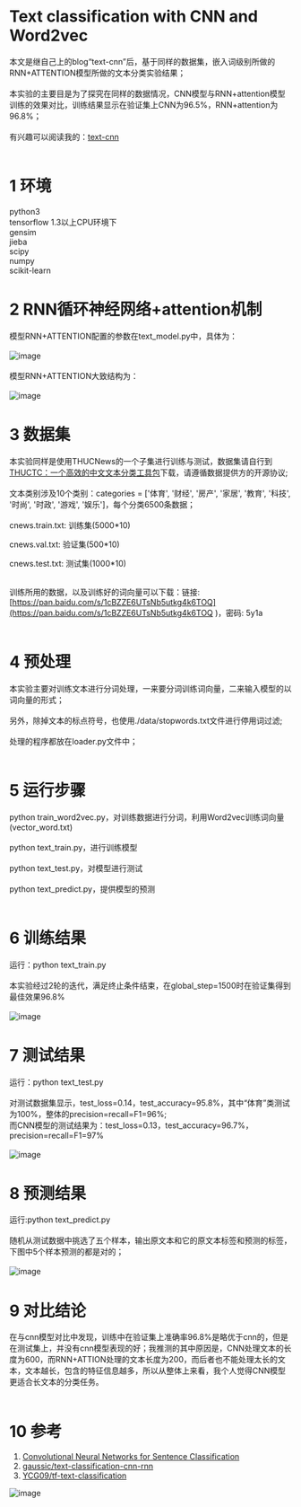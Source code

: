 # Text classification with CNN and Word2vec
本文是继自己上的blog“text-cnn”后，基于同样的数据集，嵌入词级别所做的RNN+ATTENTION模型所做的文本分类实验结果；<br><br>
本实验的主要目是为了探究在同样的数据情况，CNN模型与RNN+attention模型训练的效果对比，训练结果显示在验证集上CNN为96.5%，RNN+attention为96.8%；<br><br>
有兴趣可以阅读我的：[text-cnn](https://github.com/cjymz886/text-cnn)<br><br>

1 环境
=
python3<br>
tensorflow 1.3以上CPU环境下<br>
gensim<br>
jieba<br>
scipy<br>
numpy<br>
scikit-learn<br>

2 RNN循环神经网络+attention机制
=
模型RNN+ATTENTION配置的参数在text_model.py中，具体为：<br><br>
![image](https://github.com/cjymz886/text_rnn_attention/blob/master/images/config_rnn.png)<br><br>
模型RNN+ATTENTION大致结构为：<br><br>
![image](https://github.com/cjymz886/text_rnn_attention/blob/master/images/rnn_attention_model.jpg)

3 数据集
=
本实验同样是使用THUCNews的一个子集进行训练与测试，数据集请自行到[THUCTC：一个高效的中文文本分类工具包](http://thuctc.thunlp.org/)下载，请遵循数据提供方的开源协议;<br><br>
文本类别涉及10个类别：categories = \['体育', '财经', '房产', '家居', '教育', '科技', '时尚', '时政', '游戏', '娱乐']，每个分类6500条数据；<br><br>
cnews.train.txt: 训练集(5000*10)<br>

cnews.val.txt: 验证集(500*10)<br>

cnews.test.txt: 测试集(1000*10)<br><br>

训练所用的数据，以及训练好的词向量可以下载：链接: [https://pan.baidu.com/s/1cBZZE6UTsNb5utkg4k6TOQ](https://pan.baidu.com/s/1cBZZE6UTsNb5utkg4k6TOQ )，密码: 5y1a <br><br>

4 预处理
=
本实验主要对训练文本进行分词处理，一来要分词训练词向量，二来输入模型的以词向量的形式；<br><br>
另外，除掉文本的标点符号，也使用./data/stopwords.txt文件进行停用词过滤;<br><br>
处理的程序都放在loader.py文件中；<br><br>


5 运行步骤
=
python train_word2vec.py，对训练数据进行分词，利用Word2vec训练词向量(vector_word.txt)<br><br>
python text_train.py，进行训练模型<br><br>
python text_test.py，对模型进行测试<br><br>
python text_predict.py，提供模型的预测<br><br>


6 训练结果
=
运行：python text_train.py<br><br>
本实验经过2轮的迭代，满足终止条件结束，在global_step=1500时在验证集得到最佳效果96.8%<br><br>
![image](https://github.com/cjymz886/text_rnn_attention/blob/master/images/train_rnn.png)

7 测试结果
=
运行：python text_test.py<br><br>
对测试数据集显示，test_loss=0.14，test_accuracy=95.8%，其中“体育”类测试为100%，整体的precision=recall=F1=96%;<br>
而CNN模型的测试结果为：test_loss=0.13，test_accuracy=96.7%，precision=recall=F1=97%<br><br>
![image](https://github.com/cjymz886/text_rnn_attention/blob/master/images/test_rnn.png)

8 预测结果
=
运行:python text_predict.py <br><br>
随机从测试数据中挑选了五个样本，输出原文本和它的原文本标签和预测的标签，下图中5个样本预测的都是对的；<br><br>
![image](https://github.com/cjymz886/text_rnn_attention/blob/master/images/predict_rnn.png)

9 对比结论
=
在与cnn模型对比中发现，训练中在验证集上准确率96.8%是略优于cnn的，但是在测试集上，并没有cnn模型表现的好；我推测的其中原因是，CNN处理文本的长度为600，而RNN+ATTION处理的文本长度为200，而后者也不能处理太长的文本，文本越长，包含的特征信息越多，所以从整体上来看，我个人觉得CNN模型更适合长文本的分类任务。<br><br>

10 参考
=
1. [Convolutional Neural Networks for Sentence Classification](https://arxiv.org/abs/1408.5882)
2. [gaussic/text-classification-cnn-rnn](https://github.com/gaussic/text-classification-cnn-rnn)
3. [YCG09/tf-text-classification](https://github.com/YCG09/tf-text-classification)

![image](https://github.com/cjymz886/sentence-similarity/blob/master/images/%E8%87%AA%E7%84%B6%E8%AF%AD%E8%A8%80%E5%A4%84%E7%90%86%E7%AE%97%E6%B3%95%E4%B8%8E%E5%AE%9E%E8%B7%B5.png)<br>
